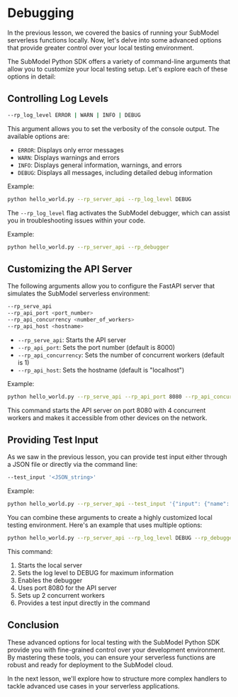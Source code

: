 # Debugging

In the previous lesson, we covered the basics of running your SubModel serverless functions locally. Now, let's delve into some advanced options that provide greater control over your local testing environment.

The SubModel Python SDK offers a variety of command-line arguments that allow you to customize your local testing setup. Let's explore each of these options in detail:

## Controlling Log Levels

```bash
--rp_log_level ERROR | WARN | INFO | DEBUG
```

This argument allows you to set the verbosity of the console output. The available options are:

- `ERROR`: Displays only error messages
- `WARN`: Displays warnings and errors
- `INFO`: Displays general information, warnings, and errors
- `DEBUG`: Displays all messages, including detailed debug information

Example:

```bash
python hello_world.py --rp_server_api --rp_log_level DEBUG
```

The `--rp_log_level` flag activates the SubModel debugger, which can assist you in troubleshooting issues within your code.

Example:

```bash
python hello_world.py --rp_server_api --rp_debugger
```

## Customizing the API Server

The following arguments allow you to configure the FastAPI server that simulates the SubModel serverless environment:

```bash
--rp_serve_api
--rp_api_port <port_number>
--rp_api_concurrency <number_of_workers>
--rp_api_host <hostname>
```

- `--rp_serve_api`: Starts the API server
- `--rp_api_port`: Sets the port number (default is 8000)
- `--rp_api_concurrency`: Sets the number of concurrent workers (default is 1)
- `--rp_api_host`: Sets the hostname (default is "localhost")

Example:

```bash
python hello_world.py --rp_serve_api --rp_api_port 8080 --rp_api_concurrency 4 --rp_api_host 0.0.0.0
```

This command starts the API server on port 8080 with 4 concurrent workers and makes it accessible from other devices on the network.

## Providing Test Input

As we saw in the previous lesson, you can provide test input either through a JSON file or directly via the command line:

```bash
--test_input '<JSON_string>'
```

Example:

```bash
python hello_world.py --rp_server_api --test_input '{"input": {"name": "SubModel"}}'
```

You can combine these arguments to create a highly customized local testing environment. Here's an example that uses multiple options:

```bash
python hello_world.py --rp_server_api --rp_log_level DEBUG --rp_debugger --rp_api_port 8080 --rp_api_concurrency 2 --test_input '{"input": {"name": "Advanced Tester"}}'
```

This command:

1. Starts the local server
2. Sets the log level to DEBUG for maximum information
3. Enables the debugger
4. Uses port 8080 for the API server
5. Sets up 2 concurrent workers
6. Provides a test input directly in the command

## Conclusion

These advanced options for local testing with the SubModel Python SDK provide you with fine-grained control over your development environment. By mastering these tools, you can ensure your serverless functions are robust and ready for deployment to the SubModel cloud.

In the next lesson, we'll explore how to structure more complex handlers to tackle advanced use cases in your serverless applications.